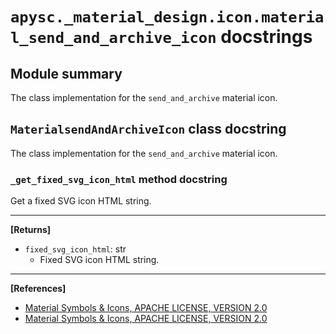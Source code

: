 # `apysc._material_design.icon.material_send_and_archive_icon` docstrings

## Module summary

The class implementation for the `send_and_archive` material icon.

## `MaterialsendAndArchiveIcon` class docstring

The class implementation for the `send_and_archive` material icon.

### `_get_fixed_svg_icon_html` method docstring

Get a fixed SVG icon HTML string.<hr>

**[Returns]**

- `fixed_svg_icon_html`: str
  - Fixed SVG icon HTML string.

<hr>

**[References]**

- [Material Symbols & Icons, APACHE LICENSE, VERSION 2.0](https://fonts.google.com/icons?icon.size=24&icon.color=%23e8eaed)
- [Material Symbols & Icons, APACHE LICENSE, VERSION 2.0](https://www.apache.org/licenses/LICENSE-2.0.html)